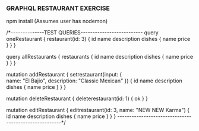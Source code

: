 ### GRAPHQL RESTAURANT EXERCISE

npm install
(Assumes user has nodemon)

/*--------------TEST QUERIES--------------------------
query oneRestaurant {
  restaurant(id: 3) {
    id
    name
    description
    dishes {
      name
      price
    }
  }
}

query allRestaurants {
  restaurants {
    id
    name
    description
    dishes {
      name
      price
    }
  }
}

mutation addRestaurant {
  setrestaurant(input: {    
    name: "El Bajio",
    description: "Classic Mexican"
  }) {
    id
    name
    description
    dishes {
      name
      price
    }
  }
}

mutation deleteRestaurant {
  deleterestaurant(id: 1) {
    ok
  }
}

mutation editRestaurant {
  editrestaurant(id: 3, name: "NEW NEW Karma") {
    id
    name
    description
    dishes {
      name
      price
    }
	}
}
------------------------------------------------------*/